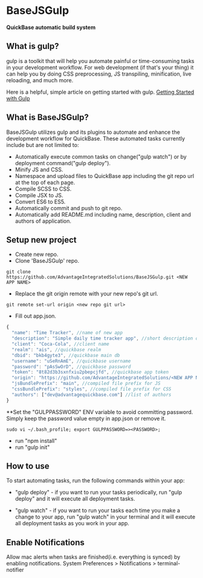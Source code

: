 # BaseJSGulp
**QuickBase automatic build system**

## What is gulp?

gulp is a toolkit that will help you automate painful or time-consuming tasks in your development workflow. For web development (if that's your thing) it can help you by doing CSS preprocessing, JS transpiling, minification, live reloading, and much more.

Here is a helpful, simple article on getting started with gulp.
[Getting Started with Gulp](https://travismaynard.com/writing/getting-started-with-gulp)

## What is BaseJSGulp?

BaseJSGulp utilizes gulp and its plugins to automate and enhance the development workflow for QuickBase. These automated tasks currently include but are not limited to:
- Automatically execute common tasks on change("gulp watch") or by deployment command("gulp deploy").
- Minify JS and CSS.
- Namespace and upload files to QuickBase app including the git repo url at the top of each page.
- Compile SCSS to CSS.
- Compile JSX to JS.
- Convert ES6 to ES5.
- Automatically commit and push to git repo.
- Automatically add README.md including name, description, client and authors of application.

## Setup new project
- Create new repo.
- Clone 'BaseJSGulp' repo.
```shell
git clone https://github.com/AdvantageIntegratedSolutions/BaseJSGulp.git <NEW APP NAME>
```
- Replace the git origin remote with your new repo's git url.
```shell
git remote set-url origin <new repo git url>
```
- Fill out app.json.
```js
{
  "name": "Time Tracker", //name of new app
  "description": "Simple daily time tracker app", //short description of app
  "client": "Coca-Cola", //client name
  "realm": "ais", //quickbase realm
  "dbid": "bkb4gyte3", //quickbase main db
  "username": "uSeRnAmE", //quickbase username
  "password": "pAsSwOrD", //quickbase password
  "token": "8t82d3b3sxnfxiu2pbepcjfd", //quickbase app token
  "origin": "https://github.com/AdvantageIntegratedSolutions/<NEW APP NAME>.git", //url of new repo
  "jsBundlePrefix": "main", //compiled file prefix for JS
  "cssBundlePrefix": "styles", //compiled file prefix for CSS
  "authors": ["dev@advantagequickbase.com"] //list of authors
}

```
**Set the "GULPPASSWORD" ENV variable to avoid committing password. Simply keep the password value empty in app.json or remove it.

```shell
sudo vi ~/.bash_profile; export GULPPASSWORD=><PASSWORD>;
```

- run "npm install"
- run "gulp init"

## How to use
To start automating tasks, run the following commands within your app:

- "gulp deploy" - if you want to run your tasks periodically, run "gulp deploy" and it will execute all deployment tasks.

- "gulp watch" - if you want to run your tasks each time you make a change to your app, run "gulp watch" in your terminal and it will execute all deployment tasks as you work in your app.

## Enable Notifications

Allow mac alerts when tasks are finished(i.e. everything is synced) by enabling notifications. System Preferences > Notifications > terminal-notifier

